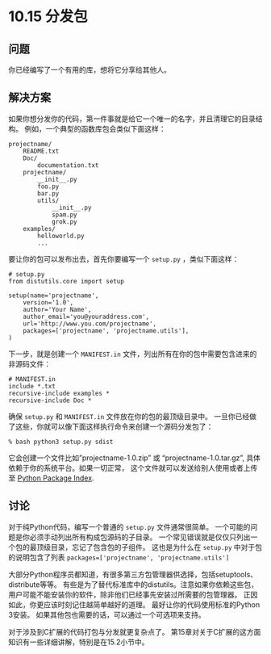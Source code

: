 

# 10.15 分发包

## 问题

你已经编写了一个有用的库，想将它分享给其他人。

## 解决方案

如果你想分发你的代码，第一件事就是给它一个唯一的名字，并且清理它的目录结构。 例如，一个典型的函数库包会类似下面这样：

    
    
    projectname/
        README.txt
        Doc/
            documentation.txt
        projectname/
            __init__.py
            foo.py
            bar.py
            utils/
                __init__.py
                spam.py
                grok.py
        examples/
            helloworld.py
            ...
    

要让你的包可以发布出去，首先你要编写一个 `setup.py` ，类似下面这样：

    
    
    # setup.py
    from distutils.core import setup
    
    setup(name='projectname',
        version='1.0',
        author='Your Name',
        author_email='you@youraddress.com',
        url='http://www.you.com/projectname',
        packages=['projectname', 'projectname.utils'],
    )
    

下一步，就是创建一个 `MANIFEST.in` 文件，列出所有在你的包中需要包含进来的非源码文件：

    
    
    # MANIFEST.in
    include *.txt
    recursive-include examples *
    recursive-include Doc *
    

确保 `setup.py` 和 `MANIFEST.in` 文件放在你的包的最顶级目录中。
一旦你已经做了这些，你就可以像下面这样执行命令来创建一个源码分发包了：

    
    
    % bash python3 setup.py sdist
    

它会创建一个文件比如”projectname-1.0.zip” 或 “projectname-1.0.tar.gz”,
具体依赖于你的系统平台。如果一切正常， 这个文件就可以发送给别人使用或者上传至 [Python Package
Index](http://pypi.python.org/).

## 讨论

对于纯Python代码，编写一个普通的 `setup.py` 文件通常很简单。 一个可能的问题是你必须手动列出所有构成包源码的子目录。
一个常见错误就是仅仅只列出一个包的最顶级目录，忘记了包含包的子组件。 这也是为什么在 `setup.py` 中对于包的说明包含了列表
`packages=['projectname', 'projectname.utils']`

大部分Python程序员都知道，有很多第三方包管理器供选择，包括setuptools、distribute等等。
有些是为了替代标准库中的distutils。注意如果你依赖这些包， 用户可能不能安装你的软件，除非他们已经事先安装过所需要的包管理器。
正因如此，你更应该时刻记住越简单越好的道理。 最好让你的代码使用标准的Python 3安装。 如果其他包也需要的话，可以通过一个可选项来支持。

对于涉及到C扩展的代码打包与分发就更复杂点了。 第15章对关于C扩展的这方面知识有一些详细讲解，特别是在15.2小节中。

